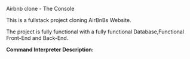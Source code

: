 Airbnb clone - The Console

This is a fullstack project cloning AirBnBs Website.

The project is fully functional with a fully functional Database,Functional Front-End and Back-End.

**Command Interpreter Description:**
